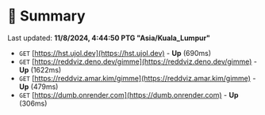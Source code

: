 # 📖 Summary
Last updated: **11/8/2024, 4:44:50 PTG "Asia/Kuala_Lumpur"**

- `GET` [https://hst.ujol.dev](https://hst.ujol.dev) - **Up** (690ms)
- `GET` [https://reddviz.deno.dev/gimme](https://reddviz.deno.dev/gimme) - **Up** (1622ms)
- `GET` [https://reddviz.amar.kim/gimme](https://reddviz.amar.kim/gimme) - **Up** (479ms)
- `GET` [https://dumb.onrender.com](https://dumb.onrender.com) - **Up** (306ms)
